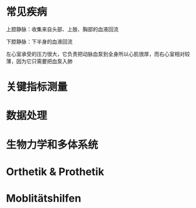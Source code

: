 # 常见疾病

上腔静脉：收集来自头部、上肢、胸部的血液回流

下腔静脉：下半身的血液回流



左心室承受的压力很大，它负责把动脉血泵到全身所以心肌很厚，而右心室相对较薄，因为它只需要把血泵入肺

# 关键指标测量

# 数据处理

# 生物力学和多体系统

# Orthetik & Prothetik

# Moblitätshilfen